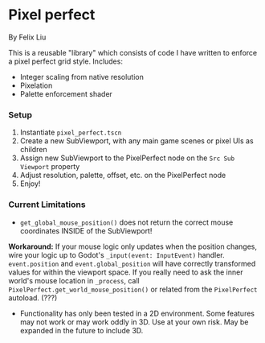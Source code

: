 # Pixel perfect

By Felix Liu

This is a reusable "library" which consists of code I have written to enforce a pixel perfect grid style. Includes:

- Integer scaling from native resolution
- Pixelation
- Palette enforcement shader

### Setup

1. Instantiate `pixel_perfect.tscn`
2. Create a new SubViewport, with any main game scenes or pixel UIs as children
3. Assign new SubViewport to the PixelPerfect node on the `Src Sub Viewport` property
4. Adjust resolution, palette, offset, etc. on the PixelPerfect node
5. Enjoy!

### Current Limitations

- `get_global_mouse_position()` does not return the correct mouse coordinates INSIDE of the SubViewport!

**Workaround:** If your mouse logic only updates when the position changes, wire your logic up to Godot's `_input(event: InputEvent)` handler. `event.position` and `event.global_position` will have correctly transformed values for within the viewport space.
If you really need to ask the inner world's mouse location in `_process`, call `PixelPerfect.get_world_mouse_position()` or related from the `PixelPerfect` autoload. (???)

- Functionality has only been tested in a 2D environment. Some features may not work or may work oddly in 3D. Use at your own risk. May be expanded in the future to include 3D. 

